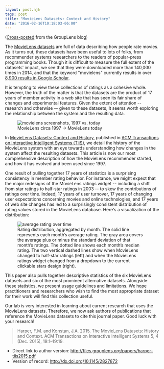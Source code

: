 ```yaml
---
layout: post.njk
tags: post
title: "MovieLens Datasets: Context and History"
date: "2016-02-16T10:18:03-06:00"
---
```


([Cross-posted](http://grouplens.org/blog/movielens-datasets-context-and-history/) from the GroupLens blog)

The [MovieLens datasets](http://www.grouplens.org/datasets/movielens/) are full of data describing how people rate movies.
As it turns out, these datasets have been useful to lots of folks, from recommender systems researchers to the readers of popular-press programming books.
Though it is difficult to measure the full extent of the datasets' impact, we see that they were downloaded more than 140,000 times in 2014, and that the keyword "movielens" currently results in over [8,900 results in Google Scholar](https://scholar.google.com/scholar?hl=en&q=movielens).

It is tempting to view these collections of ratings as a cohesive whole.
However, the truth of the matter is that the datasets are the product of 17 years of member activity in a web site that has seen its fair share of changes and experimental features.
Given the extent of attention -- research and otherwise -- given to these datasets, it seems worth exploring the relationship between the system and the resulting data.

<figure>
    <img class="img-responsive" src="/images/movielens-v0-v4.png" alt="movielens screenshots, 1997 vs. today" title="MovieLens interface: 1997 versus today">
    <figcaption>MovieLens circa 1997 &rarr; MovieLens today</figcaption>
</figure>

In [MovieLens Datasets: Context and History](http://dx.doi.org/10.1145/2827872), published in [ACM Transactions on Interactive Intelligent Systems (TiiS)](http://tiis.acm.org/), we detail the history of the MovieLens system with an eye towards understanding how changes in the system affect the resulting datasets.
This article is now our most comprehensive description of how the MovieLens recommender started, and how it has evolved and been used since 1997.

One result of pulling together 17 years of statistics is a surprising consistency in member rating behavior.
For instance, we might expect that the major redesigns of the MovieLens ratings widget -- including a shift from star ratings to half-star ratings in 2003 -- to skew the contributions of ratings over time.
Indeed, 17 years of user turnover, 17 years of changing user expectations concerning movies and online technologies, and 17 years of web site changes has led to a surprisingly consistent distribution of rating values stored in the MovieLens database.
Here's a visualization of the distribution:

<figure>
    <img class="img-responsive" src="/images/fig-avg-rating.png" alt="average rating over time" title="average rating over time">
    <figcaption>Rating distribution, aggregated by month. The solid line represents each month’s average rating. The gray area covers the average plus or minus the standard deviation of that month’s ratings. The dotted line shows each month’s median rating. The two vertical dashed lines show when MovieLens changed to half-star ratings (left) and when the MovieLens ratings widget changed from a dropdown to the current clickable stars design (right).</figcaption>
</figure>

This paper also pulls together descriptive statistics of the six MovieLens datasets and six of the most prominent alternative datasets.
Alongside these statistics, we present usage guidelines and limitations.
We hope practitioners and researchers who wish to find the most appropriate dataset for their work will find this collection useful.

Our lab is very interested in learning about current research that uses the MovieLens datasets.
Therefore, we now ask authors of publications that reference the MovieLens datasets to cite this journal paper.
Good luck with your research!

> Harper, F.M. and Konstan, J.A. 2015. The MovieLens Datasets: History and Context. ACM Transactions on Interactive Intelligent Systems 5, 4 (Dec. 2015), 19:1–19:19.

* Direct link to author version: <http://files.grouplens.org/papers/harper-tiis2015.pdf>
* Version of record: <http://dx.doi.org/10.1145/2827872>
